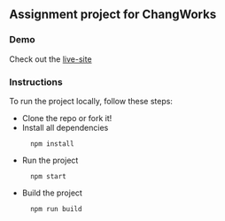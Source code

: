 ## Assignment project for ChangWorks

### Demo

Check out the [live-site](https://csb-eznew.netlify.app/)

### Instructions

To run the project locally, follow these steps:

- Clone the repo or fork it!
- Install all dependencies
    ```
	  npm install
- Run the project
     ```
	   npm start
- Build the project
     ```
	   npm run build
